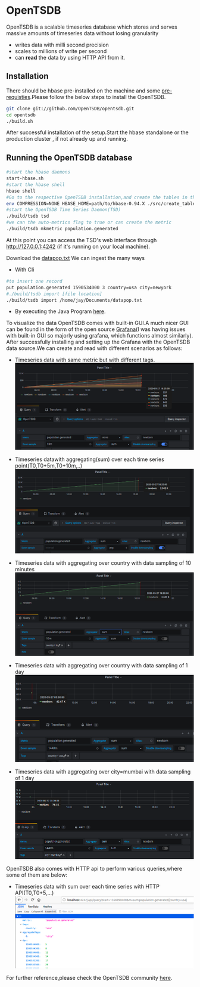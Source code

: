 # OpenTSDB

OpenTSDB  is a scalable timeseries database which stores and serves massive amounts of timeseries data without losing granularity

  - writes data with milli second precision
  - scales to millions of write per second
  - can **read** the data by  using HTTP API from it.

## Installation

There should be hbase pre-installed on the machine and some [pre-requisties](http://opentsdb.net/docs/build/html/installation.html).Please follow the below steps to install the OpenTSDB.

```bash
git clone git://github.com/OpenTSDB/opentsdb.git
cd opentsdb
./build.sh
```

After successful installation of the setup.Start the hbase standalone or the production cluster , if not already up and running.
## Running the OpenTSDB database

```bash
#start the hbase daemons
start-hbase.sh
#start the hbase shell
hbase shell
#Go to the respective OpenTSDB installation,and create the tables in the hbase by  executing
env COMPRESSION=NONE HBASE_HOME=path/to/hbase-0.94.X ./src/create_table.sh
#start the OpenTSDB Time Series Daemon(TSD)
./build/tsdb tsd
#we can the auto-metrics flag to true or can create the metric 
./build/tsdb mkmetric population.generated
```

At this point you can access the TSD's web interface through http://127.0.0.1:4242 (if it's running on your local machine).
 
Download the [datapop.txt](https://github.com/jayanthbaswa/OpentsDb/blob/master/datapop.txt)
We can ingest the many ways 
- With Cli
```bash
#to insert one record
put population.generated 1590534000 3 country=usa city=newyork
#./build/tsdb import [file location]
./build/tsdb import /home/jay/Documents/datapop.txt
```
- By executing the Java  Program [here](https://github.com/jayanthbaswa/OpentsDb/tree/master/Opentsdb/src/main/java/writing).



To visualize the data OpenTSDB comes with built-in GUI.A much nicer GUI can be found in the form of the open source [Grafana](https://grafana.com/)(I was having issues with built-in GUI so majorly using grafana, which functions almost similarly).
After successfully installing and  setting up the Grafana with the OpenTSDB data source.We can create and read with different scenarios as follows:

- Timeseries data with same metric but with different tags.
![](https://github.com/jayanthbaswa/OpentsDb/blob/master/examples/noneofmetrics.png)

- Timeseries datawith aggregating(sum) over each time series point(T0,T0+5m,T0+10m,..)
![](https://github.com/jayanthbaswa/OpentsDb/blob/master/examples/sumofmetric.png)

- Timeseries data with aggregating over country with data sampling of 10 minutes
![](https://github.com/jayanthbaswa/OpentsDb/blob/master/examples/sum_dwn_india_10m.png)

- Timeseries data with aggregating over country with data sampling of 1 day
![](https://github.com/jayanthbaswa/OpentsDb/blob/master/examples/sum_dwn_1day_usa.png)

- Timeseries data with aggregating over city=mumbai with data sampling of 1 day
![](https://github.com/jayanthbaswa/OpentsDb/blob/master/examples/sum_dwn_mumbai_1day.png)



OpenTSDB also comes with HTTP api to perform various queries,where some of them are below:
- Timeseries data with sum over each time series with HTTP API(T0,T0+5,...)
![](https://github.com/jayanthbaswa/OpentsDb/blob/master/examples/http.png)


For further reference,please check the OpenTSDB community [here](http://opentsdb.net/).

